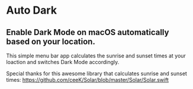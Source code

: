 #  Auto Dark
## Enable Dark Mode on macOS automatically based on your location.

This simple menu bar app calculates the sunrise and sunset times at your loaction and switches Dark Mode accordingly.

Special thanks for this awesome library that calculates sunrise and sunset times: https://github.com/ceeK/Solar/blob/master/Solar/Solar.swift
